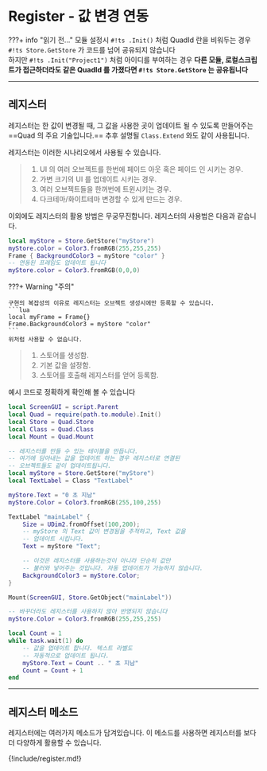 
# Register - 값 변경 연동

???+ info "읽기 전..."
    모듈 설정시 `#!ts .Init()` 처럼 QuadId 란을 비워두는 경우 `#!ts Store.GetStore` 가 코드를 넘어 공유되지 않습니다  
    하지만 `#!ts .Init("Project1")` 처럼 아이디를 부여하는 경우 **다른 모듈, 로컬스크립트가 접근하더라도 같은 QuadId 를 가졌다면 `#!ts Store.GetStore` 는 공유됩니다**  

---

## 레지스터

레지스터는 한 값이 변경될 때, 그 값을 사용한 곳이 업데이트 될 수 있도록 만들어주는 ==Quad 의 주요 기술입니다.== 추후 설명될 `Class.Extend` 와도 같이 사용됩니다.  

레지스터는 이러한 시나리오에서 사용될 수 있습니다.  

> 1. UI 의 여러 오브젝트를 한번에 페이드 아웃 혹은 페이드 인 시키는 경우.  
> 2. 가변 크기의 UI 를 업데이트 시키는 경우.  
> 3. 여러 오브젝트들을 한꺼번에 트윈시키는 경우.  
> 4. 다크테마/화이트테마 변경할 수 있게 만드는 경우.  

이외에도 레지스터의 활용 방법은 무궁무진합니다. 레지스터의 사용법은 다음과 같습니다.  

```lua
local myStore = Store.GetStore("myStore")
myStore.color = Color3.fromRGB(255,255,255)
Frame { BackgroundColor3 = myStore "color" }
-- 연동된 프레임도 업데이트 됩니다
myStore.color = Color3.fromRGB(0,0,0)
```

???+ Warning "주의"

    구현의 복잡성의 이유로 레지스터는 오브젝트 생성시에만 등록할 수 있습니다.
    ```lua
    local myFrame = Frame{}
    Frame.BackgroundColor3 = myStore "color"
    ```
    위처럼 사용할 수 없습니다.

> 1. 스토어를 생성함.  
> 2. 기본 값을 설정함.  
> 3. 스토어를 호출해 레지스터를 얻어 등록함.  

예시 코드로 정확하게 확인해 볼 수 있습니다  

```lua
local ScreenGUI = script.Parent
local Quad = require(path.to.module).Init()
local Store = Quad.Store
local Class = Quad.Class
local Mount = Quad.Mount

-- 레지스터를 만들 수 있는 테이블을 만듭니다.
-- 여기에 담아내는 값을 업데이트 하는 경우 레지스터로 연결된
-- 오브젝트들도 같이 업데이트됩니다.
local myStore = Store.GetStore("myStore")
local TextLabel = Class "TextLabel"

myStore.Text = "0 초 지남"
myStore.Color = Color3.fromRGB(255,100,255)

TextLabel "mainLabel" {
    Size = UDim2.fromOffset(100,200);
    -- myStore 의 Text 값이 변경됨을 추적하고, Text 값을
    -- 업데이트 시킵니다.
    Text = myStore "Text";

    -- 이것은 레지스터를 사용하는것이 아니라 단순히 값만
    -- 불러와 넣어주는 것입니다. 자동 업데이트가 가능하지 않습니다.
    BackgroundColor3 = myStore.Color;
}

Mount(ScreenGUI, Store.GetObject("mainLabel"))

-- 바꾸더라도 레지스터를 사용하지 않아 반영되지 않습니다
myStore.Color = Color3.fromRGB(255,255,255)

local Count = 1
while task.wait(1) do
    -- 값을 업데이트 합니다. 텍스트 라벨도
    -- 자동적으로 업데이트 됩니다.
    myStore.Text = Count .. " 초 지남"
    Count = Count + 1
end
```

---

## 레지스터 메소드

레지스터에는 여러가지 메소드가 담겨있습니다. 이 메소드를 사용하면 레지스터를 보다 더 다양하게 활용할 수 있습니다.  

{!include/register.md!}
